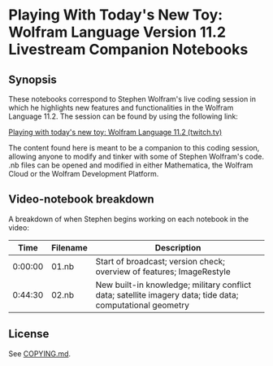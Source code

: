 # Playing With Today's New Toy: Wolfram Language Version 11.2 Livestream Companion Notebooks

## Synopsis

These notebooks correspond to Stephen Wolfram's live coding session in which he highlights new features and functionalities in the Wolfram Language 11.2. The session can be found by using the following link:

[Playing with today's new toy: Wolfram Language 11.2 (twitch.tv)](https://www.twitch.tv/videos/174992312)

The content found here is meant to be a companion to this coding session, allowing anyone to modify and tinker with some of Stephen Wolfram's code. .nb files can be opened and modified in either Mathematica, the Wolfram Cloud or the Wolfram Development Platform.

## Video-notebook breakdown

A breakdown of when Stephen begins working on each notebook in the video:

|Time|Filename|Description|
|----|--------|-----------|
|0:00:00|01.nb|Start of broadcast; version check; overview of features; ImageRestyle|
|0:44:30|02.nb|New built-in knowledge; military conflict data; satellite imagery data; tide data; computational geometry|

## License
See [COPYING.md](COPYING.md).
